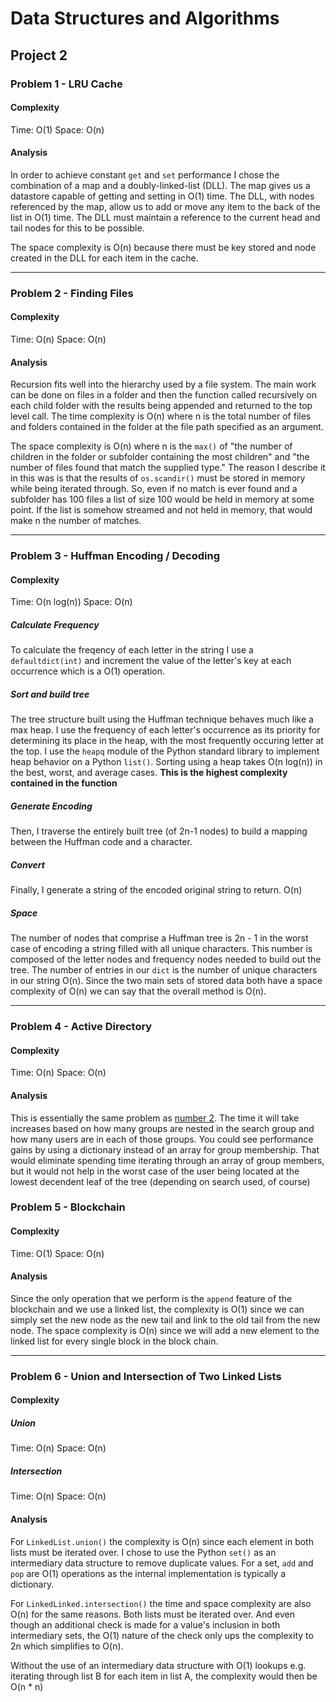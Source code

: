 # Data Structures and Algorithms
## Project 2

### Problem 1 - LRU Cache

#### Complexity

Time: O(1)
Space: O(n)

#### Analysis

In order to achieve constant `get` and `set` performance I chose the combination of a map and a doubly-linked-list (DLL).  The map gives us a datastore capable of getting and setting in O(1) time.  The DLL, with nodes referenced by the map, allow us to add or move any item to the back of the list in O(1) time.  The DLL must maintain a reference to the current head and tail nodes for this to be possible.

The space complexity is O(n) because there must be key stored and node created in the DLL for each item in the cache.

------



### Problem 2 - Finding Files

#### Complexity

Time: O(n)
Space: O(n)

#### Analysis

Recursion fits well into the hierarchy used by a file system.  The main work can be done on files in a folder and then the function called recursively on each child folder with the results being appended and returned to the top level call.  The time complexity is O(n) where n is the total number of files and folders contained in the folder at the file path specified as an argument.

The space complexity is O(n) where n is the `max()` of "the number of children in the folder or subfolder containing the most children" and "the number of files found that match the supplied type."  The reason I describe it in this was is that the results of `os.scandir()` must be stored in memory while being iterated through.  So, even if no match is ever found and a subfolder has 100 files a list of size 100 would be held in memory at some point.  If the list is somehow streamed and not held in memory, that would make n the number of matches.

------



### Problem 3 - Huffman Encoding  / Decoding

#### Complexity

Time: O(n log(n))
Space: O(n)

##### Calculate Frequency

To calculate the freqency of each letter in the string I use a `defaultdict(int)` and increment the value of the letter's key at each occurrence which is a O(1) operation.

##### Sort and build tree

The tree structure built using the Huffman technique behaves much like a max heap.  I use the frequency of each letter's occurrence as its priority for determining its place in the heap, with the most frequently occuring letter at the top.  I use the `heapq` module of the Python standard library to implement heap behavior on a Python `list()`.   Sorting using a heap takes O(n log(n)) in the best, worst, and average cases.  **This is the highest complexity contained in the function**

##### Generate Encoding

Then, I traverse the entirely built tree (of 2n-1 nodes) to build a mapping between the Huffman code and a character.

##### Convert

Finally, I generate a string of the encoded original string to return. O(n)

##### Space

The number of nodes that comprise a Huffman tree is 2n - 1 in the worst case of encoding a string filled with all unique characters.  This number is composed of the letter nodes and frequency nodes needed to build out the tree.  The number of entries in our `dict` is the number of unique characters in our string O(n).  Since the two main sets of stored data both have a space complexity of O(n) we can say that the overall method is O(n).

------



### Problem 4 - Active Directory

#### Complexity

Time: O(n)
Space: O(n)

#### Analysis

This is essentially the same problem as [number 2](#problem-4-active-directory). The time it will take increases based on how many groups are nested in the search group and how many users are in each of those groups.  You could see performance gains by using a dictionary instead of an array for group membership.  That would eliminate spending time iterating through an array of group members, but it would not help in the worst case of the user being located at the lowest decendent leaf of the tree (depending on search used, of course)

### Problem 5 - Blockchain

#### Complexity

Time: O(1)
Space: O(n)

#### Analysis

Since the only operation that we perform is the `append` feature of the blockchain and we use a linked list, the complexity is O(1) since we can simply set the new node as the new tail and link to the old tail from the new node.  The space complexity is O(n) since we will add a new element to the linked list for every single block in the block chain.

------



### Problem 6 - Union and Intersection of Two Linked Lists

#### Complexity

##### Union

Time: O(n)
Space: O(n)

##### Intersection

Time: O(n)
Space: O(n)

#### Analysis

For `LinkedList.union()` the complexity is O(n) since each element in both lists must be iterated over.  I chose to use the Python `set()` as an intermediary data structure to remove duplicate values.  For a set, `add` and `pop` are O(1) operations as the internal implementation is typically a dictionary.

For `LinkedLinked.intersection()` the time and space complexity are also O(n) for the same reasons.  Both lists must be iterated over.  And even though an additional check is made for a value's inclusion in both intermediary sets, the O(1) nature of the check only ups the complexity to 2n which simplifies to O(n).

Without the use of an intermediary data structure with O(1) lookups e.g. iterating through list B for each item in list A, the complexity would then be O(n * n)
